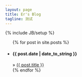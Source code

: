 ```yaml
---
layout: page
title: Er's Blog
tagline: 测试 
---
```

{% include JB/setup %}

<ul class="posts">
  {% for post in site.posts %}
    <li><span><h4>{{ post.date | date_to_string }}</h4></span> &raquo; <a href="{{ BASE_PATH }}{{ post.url }}">{{ post.title }}</a></li>
  {% endfor %}
</ul>
